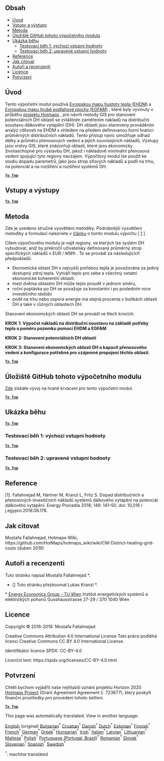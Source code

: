 <h2> Obsah </h2><ul><li> <a href="#introduction">Úvod</a> </li><li> <a href="#inputs-and-outputs">Vstupy a výstupy</a> </li><li> <a href="#method">Metoda</a> </li><li> <a href="#GitHub-Repository-of-this-calculation-module">Úložiště GitHub tohoto výpočetního modulu</a> </li><li> <a href="#sample-run">Ukázka běhu</a> <ul><li> <a href="#test-run-1-default-input-values">Testovací běh 1: výchozí vstupní hodnoty</a> </li><li> <a href="#test-run-2-modified-input-values">Testovací běh 2: upravené vstupní hodnoty</a> </li></ul></li><li> <a href="#references">Reference</a> </li><li> <a href="#how-to-cite">Jak citovat</a> </li><li> <a href="#authors-and-reviewers">Autoři a recenzenti</a> </li><li> <a href="#license">Licence</a> </li><li> <a href="#acknowledgement">Potvrzení</a> </li></ul><h2> Úvod </h2><p> Tento výpočetní modul používá <a href="https://gitlab.com/hotmaps/heat/heat_tot_curr_density">Evropskou mapu hustoty tepla (EHDM)</a> a <a href="https://gitlab.com/hotmaps/gfa_tot_curr_density">Evropskou mapu hrubé podlahové plochy (EGFAM)</a> , které byly vyvinuty v průběhu <a href="https://www.hotmaps-project.eu/">projektu Hotmaps</a> , pro návrh metody GIS pro stanovení potenciálních DH oblastí se zvláštním zaměřením nákladů na distribuční soustavu dálkového vytápění (DH). DH oblasti jsou stanoveny prováděním analýz citlivosti na EHDM s ohledem na předem definovanou horní hranici průměrných distribučních nákladů. Tento přístup navíc umožňuje odhad délky a průměru přenosových vedení a jejich souvisejících nákladů. Výstupy jsou vrstvy GIS, které znázorňují oblasti, které jsou ekonomicky životaschopné pro výstavbu DH, jakož i nákladově minimální přenosová vedení spojující tyto regiony navzájem. Výpočtový modul lze použít ke studiu dopadu parametrů, jako jsou strop síťových nákladů a podíl na trhu, na potenciál a na rozšíření a rozšíření systémů DH. </p><p><ins> <code><strong><a href="#table-of-contents">To Top</a></strong></code> </ins> </p><h2> Vstupy a výstupy </h2><p><ins> <code><strong><a href="#table-of-contents">To Top</a></strong></code> </ins> </p><h2> Metoda </h2><p> Zde je uvedeno stručné vysvětlení metodiky. Podrobnější vysvětlení metodiky a formulací naleznete v <a href="https://www.sciencedirect.com/science/article/pii/S1876610218304740">článku</a> o tomto modulu výpočtu [ <a href="#References">1</a> ]. </p><p> Cílem výpočtového modulu je najít regiony, ve kterých lze systém DH vybudovat, aniž by překročil uživatelsky definovaný průměrný strop specifických nákladů v <em><em>EUR / MWh</em></em> . To se provádí za následujících předpokladů: </p><ul><li> Ekonomická oblast DH s nejvyšší potřebou tepla je považována za jediný dostupný zdroj tepla. Vytváří teplo pro sebe a všechny ostatní ekonomické koherentní oblasti. </li><li> mezi dvěma oblastmi DH může teplo proudit v jednom směru, </li><li> roční poptávka po DH se považuje za konstantní i po posledním roce investičního období </li><li> podíl na trhu nebo úspora energie má stejná procenta v buňkách oblasti DH a také v různých oblastech DH. </li></ul><p> Stanovení ekonomických oblastí DH se provádí ve třech krocích. </p><p> <strong>KROK 1: Výpočet nákladů na distribuční soustavu na základě potřeby tepla a poměru pozemku pomocí EHDM a EGFAM</strong> </p><p> <strong>KROK 2: Stanovení potenciálních DH oblastí</strong> </p><p> <strong>KROK 3: Stanovení ekonomických oblastí DH a kapacit přenosového vedení a konfigurace potřebné pro vzájemné propojení těchto oblastí.</strong> </p><p><ins> <code><strong><a href="#table-of-contents">To Top</a></strong></code> </ins> </p><h2> Úložiště GitHub tohoto výpočetního modulu </h2><p> <a href="https://github.com/HotMaps/dh_economic_assessment/tree/develop">Zde</a> získáte vývoj na hraně krvácení pro tento výpočetní modul. </p><p><ins> <code><strong><a href="#table-of-contents">To Top</a></strong></code> </ins> </p><h2> Ukázka běhu </h2><p><ins> <code><strong><a href="#table-of-contents">To Top</a></strong></code> </ins> </p><h3> Testovací běh 1: výchozí vstupní hodnoty </h3><p><ins> <code><strong><a href="#table-of-contents">To Top</a></strong></code> </ins> </p><h3> Testovací běh 2: upravené vstupní hodnoty </h3><p><ins> <code><strong><a href="#table-of-contents">To Top</a></strong></code> </ins> </p><h2> Reference </h2><p> [1]. Fallahnejad M, Hartner M, Kranzl L, Fritz S. Dopad distribučních a přenosových investičních nákladů systémů dálkového vytápění na potenciál dálkového vytápění. Energy Procedia 2018; 149: 141–50. doi: 10,016 / j.egypro.2018.08.178. </p><h2> Jak citovat </h2><p> Mostafa Fallahnejad, Hotmaps-Wiki, https://github.com/HotMaps/hotmaps_wiki/wiki/CM-District-heating-grid-costs (duben 2019) </p><h2> Autoři a recenzenti </h2><p> Tuto stránku napsal Mostafa Fallahnejad *. </p><ul><li> [] Tuto stránku přezkoumal Lukas Kranzl *. </li></ul><p> * <a href="https://eeg.tuwien.ac.at/">Energy Economics Group - TU Wien</a> Institut energetických systémů a elektrických pohonů Gusshausstrasse 27-29 / 370 1040 Wien </p><h2> Licence </h2><p> Copyright © 2016-2019: Mostafa Fallahnejad </p><p> Creative Commons Attribution 4.0 International License Tato práce podléhá licenci Creative Commons CC BY 4.0 International License. </p><p> Identifikátor licence SPDX: CC-BY-4.0 </p><p> Licenční text: https://spdx.org/licenses/CC-BY-4.0.html </p><h2> Potvrzení </h2><p> Chtěli bychom vyjádřit naše nejhlubší uznání projektu Horizon 2020 <a href="https://www.hotmaps-project.eu">Hotmaps Project</a> (Grant Agreement Agreement č. 723677), který poskytl finanční prostředky pro provedení tohoto šetření. </p><p><ins> <code><strong><a href="#table-of-contents">To Top</a></strong></code> </ins> </p>

This page was automatically translated. View in another language:

[English](../en/CM-District-heating-potential-economic-assessment.md) (original) [Bulgarian](../bg/CM-District-heating-potential-economic-assessment.md)<sup>\*</sup> [Croatian](../hr/CM-District-heating-potential-economic-assessment.md)<sup>\*</sup>  [Danish](../da/CM-District-heating-potential-economic-assessment.md)<sup>\*</sup> [Dutch](../nl/CM-District-heating-potential-economic-assessment.md)<sup>\*</sup> [Estonian](../et/CM-District-heating-potential-economic-assessment.md)<sup>\*</sup> [Finnish](../fi/CM-District-heating-potential-economic-assessment.md)<sup>\*</sup> [French](../fr/CM-District-heating-potential-economic-assessment.md)<sup>\*</sup> [German](../de/CM-District-heating-potential-economic-assessment.md)<sup>\*</sup> [Greek](../el/CM-District-heating-potential-economic-assessment.md)<sup>\*</sup> [Hungarian](../hu/CM-District-heating-potential-economic-assessment.md)<sup>\*</sup> [Irish](../ga/CM-District-heating-potential-economic-assessment.md)<sup>\*</sup> [Italian](../it/CM-District-heating-potential-economic-assessment.md)<sup>\*</sup> [Latvian](../lv/CM-District-heating-potential-economic-assessment.md)<sup>\*</sup> [Lithuanian](../lt/CM-District-heating-potential-economic-assessment.md)<sup>\*</sup> [Maltese](../mt/CM-District-heating-potential-economic-assessment.md)<sup>\*</sup> [Polish](../pl/CM-District-heating-potential-economic-assessment.md)<sup>\*</sup> [Portuguese (Portugal, Brazil)](../pt/CM-District-heating-potential-economic-assessment.md)<sup>\*</sup> [Romanian](../ro/CM-District-heating-potential-economic-assessment.md)<sup>\*</sup> [Slovak](../sk/CM-District-heating-potential-economic-assessment.md)<sup>\*</sup> [Slovenian](../sl/CM-District-heating-potential-economic-assessment.md)<sup>\*</sup> [Spanish](../es/CM-District-heating-potential-economic-assessment.md)<sup>\*</sup> [Swedish](../sv/CM-District-heating-potential-economic-assessment.md)<sup>\*</sup> 

<sup>\*</sup>: machine translated
